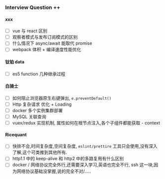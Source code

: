 ### Interview Question ++

#### xxx

- [ ] vue 与 react 区别
- [ ] 观察者模式与发布订阅模式的区别
- [ ] 什么情况下 async/await 能取代 promise
- [ ] webpack 体积 + 编译速度性能优化

#### 钛铂 data

- [ ] es5 function 几种继承过程

#### 白骑士

- [ ] 如何阻止浏览器原生右键弹出, `e.preventDefault()`
- [ ] Http 复杂请求 优化 + Loading
- [ ] docker 多个实例集群部署
- [ ] MySQL 关联查询
- [ ] vuex/redux 实现机制, 属性如何在根节点注入,各个子组件都能获取 - context

#### Ricequant

- [ ] 快排不会,时间复杂度,空间复杂度, `eslint/prettire` 工具只会使用,没有深入了解,这个可类推到其他所有.
- [ ] http1.1 中的 keep-alive 和 http2 中的多路复用有什么区别
- [ ] docker / 网络协议完全外行,还需要深入学习,英语也完全不行, ssh 这一块,因为网络协议基础没掌握,说的完全不对/.....

